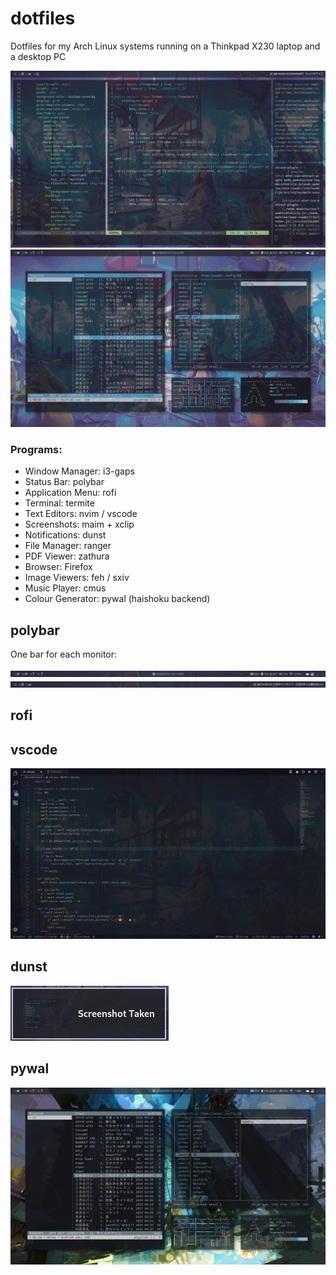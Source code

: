 # dotfiles

Dotfiles for my Arch Linux systems running on a Thinkpad X230 laptop and a desktop PC

![desktop1.png](.screenshots/desktop1.png)
![desktop2.png](.screenshots/desktop2.png)

### Programs:
- Window Manager: i3-gaps
- Status Bar: polybar
- Application Menu: rofi
- Terminal: termite
- Text Editors: nvim / vscode
- Screenshots: maim + xclip
- Notifications: dunst
- File Manager: ranger
- PDF Viewer: zathura
- Browser: Firefox
- Image Viewers: feh / sxiv
- Music Player: cmus
- Colour Generator: pywal (haishoku backend)

## polybar

One bar for each monitor:

![polybar1.png](.screenshots/polybar1.png)
![polybar2.png](.screenshots/polybar2.png)

## rofi

## vscode

![code.png](.screenshots/code.png)

## dunst

![dunst.png](.screenshots/dunst.png)

## pywal

![desktop3.png](.screenshots/desktop3.png)
